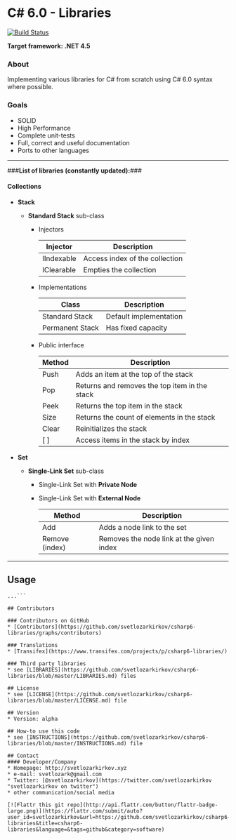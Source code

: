 C# 6.0 - Libraries
======

[![Build Status](https://travis-ci.org/svetlozarkirkov/csharp6-libraries.svg?branch=master)](https://travis-ci.org/svetlozarkirkov/csharp6-libraries)

**Target framework: .NET 4.5**


### **About**
Implementing various libraries for C# from scratch using C# 6.0 syntax where possible.


### **Goals**
- SOLID
- High Performance
- Complete unit-tests
- Full, correct and useful documentation
- Ports to other languages

----------
###**List of libraries (constantly updated):**###

#### **Collections** ####

- **Stack**
    - **Standard Stack** sub-class
		- Injectors
			
			| Injector | Description |
			|---|---|
			| IIndexable | Access index of the collection |
			| IClearable | Empties the collection |

		- Implementations
		
			| Class | Description |
			|-----|-----|
			| Standard Stack | Default implementation |
			| Permanent Stack | Has fixed capacity |

		- Public interface
		        
			| Method | Description |
			|---|---|
			| Push | Adds an item at the top of the stack |
			| Pop | Returns and removes the top item in the stack |
			| Peek | Returns the top item in the stack |
			| Size | Returns the count of elements in the stack |
			| Clear | Reinitializes the stack |
			| [ ] | Access items in the stack by index |


- **Set**
    - **Single-Link Set** sub-class
        - Single-Link Set with **Private Node**
        - Single-Link Set with **External Node**
        
			| Method | Description |
			|---|---|
			| Add | Adds a node link to the set |
			| Remove (index) | Removes the node link at the given index |


----------

<!--## Download
* [Version 0.2](https://github.com/svetlozarkirkov/csharp6-libraries/archive/master.zip)
* Other Versions-->

## Usage
```$ git clone https://github.com/svetlozarkirkov/csharp6-libraries.git
...```

## Contributors

### Contributors on GitHub
* [Contributors](https://github.com/svetlozarkirkov/csharp6-libraries/graphs/contributors)

### Translations
* [Transifex](https://www.transifex.com/projects/p/csharp6-libraries/)

### Third party libraries
* see [LIBRARIES](https://github.com/svetlozarkirkov/csharp6-libraries/blob/master/LIBRARIES.md) files

## License 
* see [LICENSE](https://github.com/svetlozarkirkov/csharp6-libraries/blob/master/LICENSE.md) file

## Version 
* Version: alpha

## How-to use this code
* see [INSTRUCTIONS](https://github.com/svetlozarkirkov/csharp6-libraries/blob/master/INSTRUCTIONS.md) file

## Contact
#### Developer/Company
* Homepage: http://svetlozarkirkov.xyz
* e-mail: svetlozark@gmail.com
* Twitter: [@svetlozarkirkov](https://twitter.com/svetlozarkirkov "svetlozarkirkov on twitter")
* other communication/social media

[![Flattr this git repo](http://api.flattr.com/button/flattr-badge-large.png)](https://flattr.com/submit/auto?user_id=svetlozarkirkov&url=https://github.com/svetlozarkirkov/csharp6-libraries&title=csharp6-libraries&language=&tags=github&category=software)

